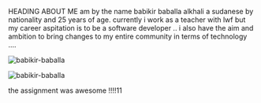 HEADING ABOUT ME
am by the name babikir baballa alkhali a sudanese by nationality and 25 years of age. currently i work as a teacher with lwf but my career aspitation is to be a software developer .. i also have the aim and ambition to bring changes to my entire community in terms of technology ....
<!--image-->
![babikir-baballa](https://avatars.githubusercontent.com/u/93642730?s=400&u=142a49eb464f5c079745f5de9514947dec20154d&v=4)
<!--link-->
![babikir-baballa](https://github.com/wazir-babikir)

the assignment was awesome !!!!11
